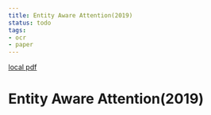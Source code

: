 ```yaml
---
title: Entity Aware Attention(2019)
status: todo
tags:
- ocr
- paper
---
```


[local pdf](../../../pdfs/2019-entity-aware-attention.pdf)

# Entity Aware Attention(2019)
